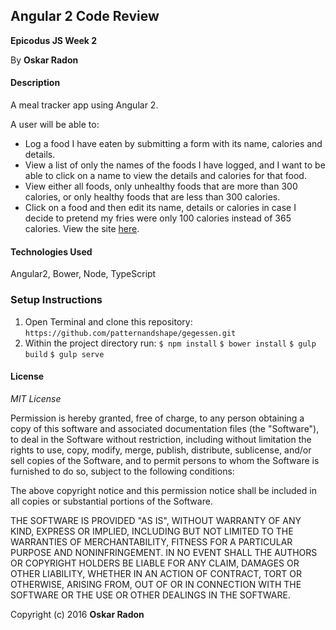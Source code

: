 ## Angular 2 Code Review

**Epicodus JS Week 2**

By **Oskar Radon**

#### Description
A meal tracker app using Angular 2.

A user will be able to:

 - Log a food I have eaten by submitting a form with its name, calories and details.
 - View a list of only the names of the foods I have logged, and I want to be able to click on a name to view the details and calories for that food.
 - View either all foods, only unhealthy foods that are more than 300 calories, or only healthy foods that are less than 300 calories.
 - Click on a food and then edit its name, details or calories in case I decide to pretend my fries were only 100 calories instead of 365 calories.
View the site [here](http://oskarradon.github.io/angular2-code-review/).

#### Technologies Used
Angular2, Bower, Node, TypeScript

### Setup Instructions

1. Open Terminal and clone this repository:
```https://github.com/patternandshape/gegessen.git```
2. Within the project directory run:
       ```$ npm install```
       ```$ bower install```
       ```$ gulp build```
       ```$ gulp serve```

#### License

*MIT License*

Permission is hereby granted, free of charge, to any person obtaining a copy of this software and associated documentation files (the "Software"), to deal in the Software without restriction, including without limitation the rights to use, copy, modify, merge, publish, distribute, sublicense, and/or sell copies of the Software, and to permit persons to whom the Software is furnished to do so, subject to the following conditions:

The above copyright notice and this permission notice shall be included in all copies or substantial portions of the Software.

THE SOFTWARE IS PROVIDED "AS IS", WITHOUT WARRANTY OF ANY KIND, EXPRESS OR IMPLIED, INCLUDING BUT NOT LIMITED TO THE WARRANTIES OF MERCHANTABILITY, FITNESS FOR A PARTICULAR PURPOSE AND NONINFRINGEMENT. IN NO EVENT SHALL THE AUTHORS OR COPYRIGHT HOLDERS BE LIABLE FOR ANY CLAIM, DAMAGES OR OTHER LIABILITY, WHETHER IN AN ACTION OF CONTRACT, TORT OR OTHERWISE, ARISING FROM, OUT OF OR IN CONNECTION WITH THE SOFTWARE OR THE USE OR OTHER DEALINGS IN THE SOFTWARE.

Copyright (c) 2016 **Oskar Radon**
